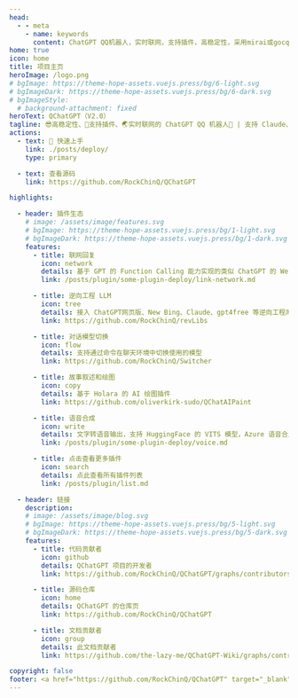 ```yaml
---
head:
  - - meta
    - name: keywords
      content: ChatGPT QQ机器人，实时联网，支持插件，高稳定性，采用mirai或gocq框架
home: true
icon: home
title: 项目主页
heroImage: /logo.png
# bgImage: https://theme-hope-assets.vuejs.press/bg/6-light.svg
# bgImageDark: https://theme-hope-assets.vuejs.press/bg/6-dark.svg
# bgImageStyle:
  # background-attachment: fixed
heroText: QChatGPT（V2.0）
tagline: 😎高稳定性、🧩支持插件、🌏实时联网的 ChatGPT QQ 机器人🤖 | 支持 Claude、Google Bard、gpt4free、One API 的 QQ 机器人平台
actions:
  - text: 🚀 快速上手
    link: ./posts/deploy/
    type: primary

  - text: 查看源码
    link: https://github.com/RockChinQ/QChatGPT

highlights:

  - header: 插件生态
    # image: /assets/image/features.svg
    # bgImage: https://theme-hope-assets.vuejs.press/bg/1-light.svg
    # bgImageDark: https://theme-hope-assets.vuejs.press/bg/1-dark.svg
    features:
      - title: 联网回复
        icon: network
        details: 基于 GPT 的 Function Calling 能力实现的类似 ChatGPT 的 WebPilot 插件的功能
        link: /posts/plugin/some-plugin-deploy/link-network.md

      - title: 逆向工程 LLM
        icon: tree
        details: 接入 ChatGPT网页版、New Bing、Claude、gpt4free 等逆向工程库
        link: https://github.com/RockChinQ/revLibs

      - title: 对话模型切换
        icon: flow
        details: 支持通过命令在聊天环境中切换使用的模型
        link: https://github.com/RockChinQ/Switcher

      - title: 故事叙述和绘图
        icon: copy
        details: 基于 Holara 的 AI 绘图插件
        link: https://github.com/oliverkirk-sudo/QChatAIPaint

      - title: 语音合成
        icon: write
        details: 文字转语音输出，支持 HuggingFace 的 VITS 模型，Azure 语音合成，本地 vits 语音合成，sovits 语音合成
        link: /posts/plugin/some-plugin-deploy/voice.md

      - title: 点击查看更多插件
        icon: search
        details: 点此查看所有插件列表
        link: /posts/plugin/list.md

  - header: 链接
    description: 
    # image: /assets/image/blog.svg
    # bgImage: https://theme-hope-assets.vuejs.press/bg/5-light.svg
    # bgImageDark: https://theme-hope-assets.vuejs.press/bg/5-dark.svg
    features:
      - title: 代码贡献者
        icon: github
        details: QChatGPT 项目的开发者
        link: https://github.com/RockChinQ/QChatGPT/graphs/contributors

      - title: 源码仓库
        icon: home
        details: QChatGPT 的仓库页
        link: https://github.com/RockChinQ/QChatGPT

      - title: 文档贡献者
        icon: group
        details: 此文档贡献者
        link: https://github.com/the-lazy-me/QChatGPT-Wiki/graphs/contributors

copyright: false
footer: <a href="https://github.com/RockChinQ/QChatGPT" target="_blank">QChatGPT</a> 项目的Wiki页&nbsp;&nbsp;|&nbsp;&nbsp;MIT 协议, 版权所有 © 2023-present Lazy  <br/> <br/> <a href="http://beian.miit.gov.cn/" target="_blank" rel="nofollow noopener">津 ICP 备 2023007711 号</a>&nbsp;&nbsp;<a href="http://www.beian.gov.cn/portal/registerSystemInfo?recordcode=12011102001610" rel="nofollow noopener" class="beian-police" target="_blank">津公网安备12011102001610号</a><br/><a href="http://beian.miit.gov.cn/" target="_blank" rel="nofollow noopener">桂ICP备2020008331号-2</a>
---
```

